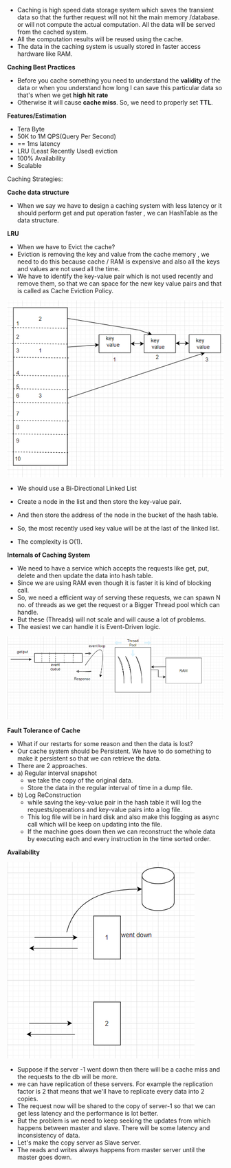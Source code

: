 
* Caching is high speed data storage system which saves the transient data so that the further request will not hit 
  the main memory /database. or will not compute the actual computation. All the data will be served from the cached system.
* All the computation results will be reused using the cache.
* The data in the caching system is usually stored in faster access hardware like RAM.

**Caching Best Practices**

* Before you cache something you need to understand the **validity** of the data or  when you understand 
  how long I can save this particular data so that's when we get **high hit rate**
* Otherwise it will cause **cache miss**. So, we need to properly set **TTL**.

**Features/Estimation**

* Tera Byte 
* 50K to 1M QPS(Query Per Second)
* == 1ms latency
* LRU (Least Recently Used) eviction
* 100% Availability
* Scalable

Caching Strategies:

**Cache data structure**

* When we say we have to design a caching system with less latency or it should perform get and put operation faster , we can HashTable as the data structure.

**LRU**

* When we have to Evict the cache?
* Eviction is removing the key and value from the cache memory , we need to do this because cache / RAM is expensive and also all the keys and values are not used all the time.
* We have to identify the key-value pair which is not used recently and remove them, so that we can space for the new key value pairs and that is called as Cache Eviction Policy.


![lru.PNG](lru.PNG)

* We should use a Bi-Directional Linked List 
* Create a node in the list and then store the key-value pair.
* And then store the address of the node in the bucket of the hash table.

* So, the most recently used key value will be at the last of the linked list.
* The complexity is O(1).


**Internals of Caching System**

* We need to have a service which accepts the requests like get, put, delete and then update the data into hash table.
* Since we are using RAM even though it is faster it is kind of blocking call.
* So, we need a efficient way of serving these requests, we can spawn N no. of threads as we get the request or a Bigger Thread pool which can handle.
* But these (Threads) will not scale and will cause a lot of problems.
* The easiest we can handle it is Event-Driven logic.

![internalworkingofcache.PNG](internalworkingofcache.PNG)


**Fault Tolerance of Cache**

* What if our restarts for some reason and then the data is lost?
* Our cache system should be Persistent. We have to do something to make it persistent so that we can retrieve the data.
* There are 2 approaches.
* a) Regular interval snapshot
     * we take the copy of the original data.
     * Store the data in the regular interval of time in a dump file.
* b) Log ReConstruction
     * while saving the key-value pair in the hash table it will log the requests/operations and key-value pairs into a log file.
     * This log file will be in hard disk and also make this logging as async call which will be keep on updating into the file.
     * If the machine goes down then we can reconstruct the whole data by executing each and every instruction in the time sorted order.
  
**Availability**

![availability.PNG](availability.PNG)

* Suppose if the server -1 went down then there will be a cache miss and the requests to the db will be more.
* we can have replication of these servers. For example the replication factor is 2 that means that we'll have to replicate every data 
  into 2 copies.
* The request now will be shared to the copy of server-1 so that we can get less latency and the performance is lot better.
* But the problem is we need to keep seeking the updates from which happens between master and slave. There will be some latency and inconsistency of data.
* Let's make the copy server as Slave server.
* The reads and writes always happens from master server until the master goes down.